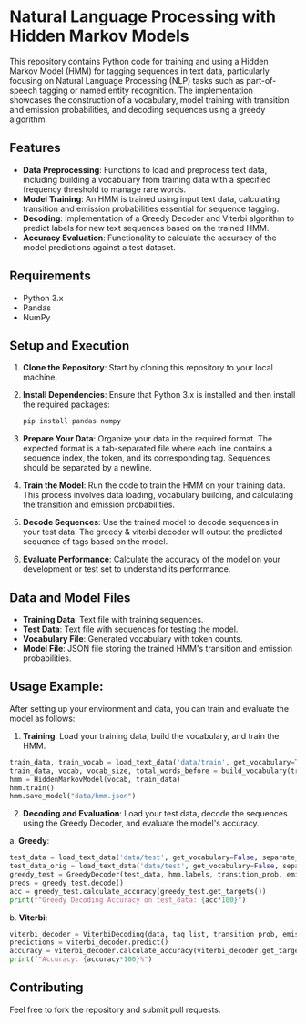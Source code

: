 # Natural Language Processing with Hidden Markov Models

This repository contains Python code for training and using a Hidden Markov Model (HMM) for tagging sequences in text data, particularly focusing on Natural Language Processing (NLP) tasks such as part-of-speech tagging or named entity recognition. The implementation showcases the construction of a vocabulary, model training with transition and emission probabilities, and decoding sequences using a greedy algorithm.

## Features

- **Data Preprocessing**: Functions to load and preprocess text data, including building a vocabulary from training data with a specified frequency threshold to manage rare words.
- **Model Training**: An HMM is trained using input text data, calculating transition and emission probabilities essential for sequence tagging.
- **Decoding**: Implementation of a Greedy Decoder and Viterbi algorithm to predict labels for new text sequences based on the trained HMM.
- **Accuracy Evaluation**: Functionality to calculate the accuracy of the model predictions against a test dataset.

## Requirements

- Python 3.x
- Pandas
- NumPy

## Setup and Execution

1. **Clone the Repository**: Start by cloning this repository to your local machine.
   
2. **Install Dependencies**: Ensure that Python 3.x is installed and then install the required packages:
   
   ```bash
   pip install pandas numpy
   ```
3. **Prepare Your Data**: Organize your data in the required format. The expected format is a tab-separated file where each line contains a sequence index, the token, and its corresponding tag. Sequences should be separated by a newline.
4. **Train the Model**:  Run the code to train the HMM on your training data. This process involves data loading, vocabulary building, and calculating the transition and emission probabilities.
5. **Decode Sequences**: Use the trained model to decode sequences in your test data. The greedy & viterbi decoder will output the predicted sequence of tags based on the model.
6. **Evaluate Performance**: Calculate the accuracy of the model on your development or test set to understand its performance.

## Data and Model Files

- **Training Data**: Text file with training sequences.
- **Test Data**: Text file with sequences for testing the model.
- **Vocabulary File**: Generated vocabulary with token counts.
- **Model File**:  JSON file storing the trained HMM's transition and emission probabilities.

## Usage Example:

After setting up your environment and data, you can train and evaluate the model as follows:

1. **Training**: Load your training data, build the vocabulary, and train the HMM.

```python
train_data, train_vocab = load_text_data('data/train', get_vocabulary=True)
train_data, vocab, vocab_size, total_words_before = build_vocabulary(train_data, train_vocab, threshold=2)
hmm = HiddenMarkovModel(vocab, train_data)
hmm.train()
hmm.save_model("data/hmm.json")
```

2. **Decoding and Evaluation**: Load your test data, decode the sequences using the Greedy Decoder, and evaluate the model's accuracy.

a. **Greedy**:
```python
test_data = load_text_data('data/test', get_vocabulary=False, separate_sentences=True, replace_unknown=True, vocab=hmm.lexicon)
test_data_orig = load_text_data('data/test', get_vocabulary=False, separate_sentences=True,  vocab=hmm.lexicon)
greedy_test = GreedyDecoder(test_data, hmm.labels, transition_prob, emission_prob, test_data_orig)
preds = greedy_test.decode()
acc = greedy_test.calculate_accuracy(greedy_test.get_targets())
print(f"Greedy Decoding Accuracy on test_data: {acc*100}")
```

   b. **Viterbi**:
   ```python
   viterbi_decoder = ViterbiDecoding(data, tag_list, transition_prob, emission_prob, data_orig)
   predictions = viterbi_decoder.predict()
   accuracy = viterbi_decoder.calculate_accuracy(viterbi_decoder.get_targets())
   print(f"Accuracy: {accuracy*100}%")
   ```

## Contributing
Feel free to fork the repository and submit pull requests.
